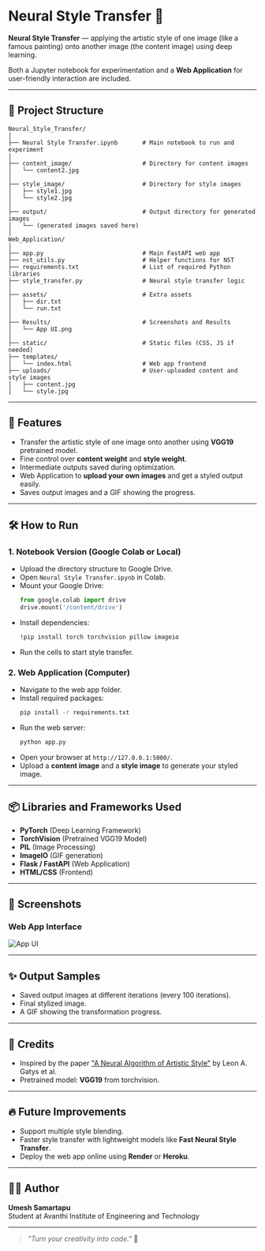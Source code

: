 
# Neural Style Transfer 🎨

**Neural Style Transfer** — applying the artistic style of one image (like a famous painting) onto another image (the content image) using deep learning.

Both a Jupyter notebook for experimentation and a **Web Application** for user-friendly interaction are included.

---

## 📁 Project Structure

```
Neural_Style_Transfer/
│
├── Neural Style Transfer.ipynb       # Main notebook to run and experiment
│
├── content_image/                    # Directory for content images
│   └── content2.jpg
│
├── style_image/                      # Directory for style images
│   ├── style1.jpg
│   └── style2.jpg
│
├── output/                           # Output directory for generated images
│   └── (generated images saved here)
│
Web_Application/
│
├── app.py                            # Main FastAPI web app
├── nst_utils.py                      # Helper functions for NST
├── requirements.txt                  # List of required Python libraries
├── style_transfer.py                 # Neural style transfer logic
│
├── assets/                           # Extra assets
│   ├── dir.txt
│   └── run.txt
│
├── Results/                          # Screenshots and Results
│   └── App UI.png
│
├── static/                           # Static files (CSS, JS if needed)
├── templates/
│   └── index.html                    # Web app frontend
├── uploads/                          # User-uploaded content and style images
│   ├── content.jpg
│   └── style.jpg
```

---

## 🚀 Features

- Transfer the artistic style of one image onto another using **VGG19** pretrained model.
- Fine control over **content weight** and **style weight**.
- Intermediate outputs saved during optimization.
- Web Application to **upload your own images** and get a styled output easily.
- Saves output images and a GIF showing the progress.

---

## 🛠️ How to Run

### 1. Notebook Version (Google Colab or Local)

- Upload the directory structure to Google Drive.
- Open `Neural Style Transfer.ipynb` in Colab.
- Mount your Google Drive:
  ```python
  from google.colab import drive
  drive.mount('/content/drive')
  ```
- Install dependencies:
  ```bash
  !pip install torch torchvision pillow imageio
  ```
- Run the cells to start style transfer.

### 2. Web Application (Computer)

- Navigate to the web app folder.
- Install required packages:
  ```bash
  pip install -r requirements.txt
  ```
- Run the web server:
  ```bash
  python app.py
  ```
- Open your browser at `http://127.0.0.1:5000/`.
- Upload a **content image** and a **style image** to generate your styled image.

---

## 📦 Libraries and Frameworks Used

- **PyTorch** (Deep Learning Framework)
- **TorchVision** (Pretrained VGG19 Model)
- **PIL** (Image Processing)
- **ImageIO** (GIF generation)
- **Flask / FastAPI** (Web Application)
- **HTML/CSS** (Frontend)

---

## 📸 Screenshots

### Web App Interface
![App UI](Results/App%20UI.png)

---

## ✨ Output Samples

- Saved output images at different iterations (every 100 iterations).
- Final stylized image.
- A GIF showing the transformation progress.

---

## 🤝 Credits

- Inspired by the paper ["A Neural Algorithm of Artistic Style"](https://arxiv.org/abs/1508.06576) by Leon A. Gatys et al.
- Pretrained model: **VGG19** from torchvision.

---

## 🔥 Future Improvements

- Support multiple style blending.
- Faster style transfer with lightweight models like **Fast Neural Style Transfer**.
- Deploy the web app online using **Render** or **Heroku**.

---

## 🧑‍💻 Author

**Umesh Samartapu**  
Student at Avanthi Institute of Engineering and Technology

---

> _"Turn your creativity into code."_ 🎨

